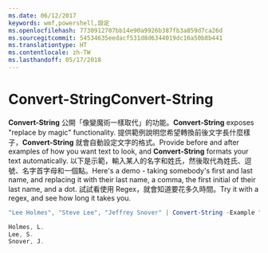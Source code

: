 ```yaml
---
ms.date: 06/12/2017
keywords: wmf,powershell,設定
ms.openlocfilehash: 7730912707bb14e90a9926b387fb3a859d7ca26d
ms.sourcegitcommit: 54534635eedacf531d8d6344019dc16a50b8b441
ms.translationtype: HT
ms.contentlocale: zh-TW
ms.lasthandoff: 05/17/2018
---
```

# <a name="convert-string"></a><span data-ttu-id="1d2a5-102">Convert-String</span><span class="sxs-lookup"><span data-stu-id="1d2a5-102">Convert-String</span></span>
<span data-ttu-id="1d2a5-103">**Convert-String** 公開「像變魔術一樣取代」的功能。</span><span class="sxs-lookup"><span data-stu-id="1d2a5-103">**Convert-String** exposes "replace by magic" functionality.</span></span> <span data-ttu-id="1d2a5-104">提供範例說明您希望轉換前後文字長什麼樣子，**Convert-String** 就會自動設定文字的格式。</span><span class="sxs-lookup"><span data-stu-id="1d2a5-104">Provide before and after examples of how you want text to look, and **Convert-String** formats your text automatically.</span></span> <span data-ttu-id="1d2a5-105">以下是示範，輸入某人的名字和姓氏，然後取代為姓氏、逗號、名字首字母和一個點。</span><span class="sxs-lookup"><span data-stu-id="1d2a5-105">Here's a demo - taking somebody's first and last name, and replacing it with their last name, a comma, the first initial of their last name, and a dot.</span></span> <span data-ttu-id="1d2a5-106">試試看使用 Regex，就會知道要花多久時間。</span><span class="sxs-lookup"><span data-stu-id="1d2a5-106">Try it with a regex, and see how long it takes you.</span></span>

```powershell
"Lee Holmes", "Steve Lee", "Jeffrey Snover" | Convert-String -Example "Bill Gates=Gates, B.","John Smith=Smith, J."

Holmes, L.
Lee, S.
Snover, J.
```
